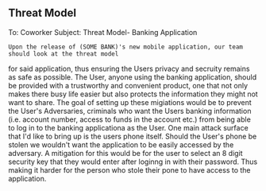 ## Threat Model

To: Coworker
Subject: Threat Model- Banking Application

    Upon the release of (SOME BANK)'s new mobile application, our team should look at the threat model 
for said application, thus ensuring the Users privacy and secruity remains as safe as possible.
The User, anyone using the banking application, should be provided with a trustworthy and convenient product, one that not only makes there busy life easier but also protects the information they might not want to share. The goal of setting up these migiations would be to prevent the User's Adversaries, criminals who want the Users banking information (i.e. account number, access to funds in the account etc.) from being able to log in to the banking applicationa as the User.
One main attack surface that I'd like to bring up is the users phone itself. Should the User's phone be stolen we wouldn't want the application to be easily accessed by the adversary. A mitigation for this would be for the user to select an 8 digit security key that they would enter after loginng in with their password. Thus making it harder for the person who stole their pone to have access to the application. 




